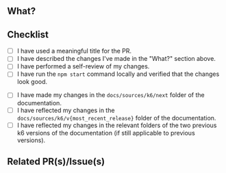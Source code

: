 <!-- 
Please make sure you have read the contribution guidelines https://github.com/grafana/k6/blob/master/CONTRIBUTING.md as well as the
the code of conduct https://github.com/grafana/k6/blob/master/CODE_OF_CONDUCT.md before opening a PR.
-->

## What?

<!-- A description of the changes this PR brings to the documentation. -->

## Checklist

<!-- Please fill in this template: -->
- [ ] I have used a meaningful title for the PR.
- [ ] I have described the changes I've made in the "What?" section above.
- [ ] I have performed a self-review of my changes.
- [ ] I have run the `npm start` command locally and verified that the changes look good.

<!-- Select one of the options below and delete the other -->

<!-- 1. If updating the documentation for the most recent release of k6:  -->
- [ ] I have made my changes in the `docs/sources/k6/next` folder of the documentation.
- [ ] I have reflected my changes in the `docs/sources/k6/v{most_recent_release}` folder of the documentation.
- [ ] I have reflected my changes in the relevant folders of the two previous k6 versions of the documentation (if still applicable to previous versions).
<!-- You can use the scripts/apply-patch scripts to help you port changes from one version folder to another. For more details, refer to [Use the `apply-patch` script](../CONTRIBUTING/README.md#use-the-apply-patch-script). -->


## Related PR(s)/Issue(s)

<!-- - <https://github.com/grafana/...> -->

<!-- Does it close an issue? -->
<!-- Closes #ISSUE-ID -->

<!-- Thanks for your contribution! 🙏🏼 -->
